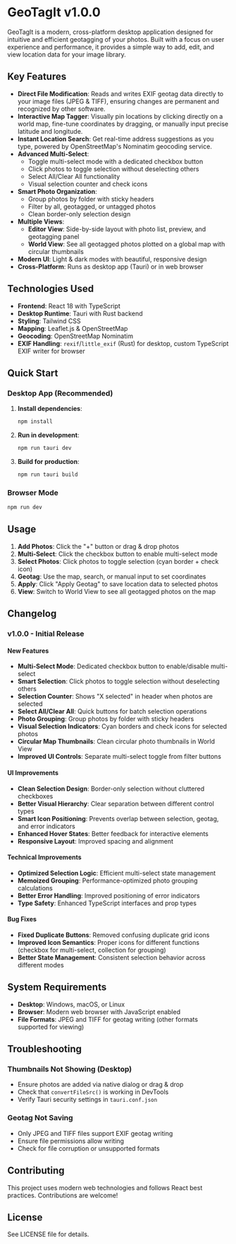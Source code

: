 # GeoTagIt v1.0.0

GeoTagIt is a modern, cross-platform desktop application designed for intuitive and efficient geotagging of your photos. Built with a focus on user experience and performance, it provides a simple way to add, edit, and view location data for your image library.

## Key Features

*   **Direct File Modification**: Reads and writes EXIF geotag data directly to your image files (JPEG & TIFF), ensuring changes are permanent and recognized by other software.
*   **Interactive Map Tagger**: Visually pin locations by clicking directly on a world map, fine-tune coordinates by dragging, or manually input precise latitude and longitude.
*   **Instant Location Search**: Get real-time address suggestions as you type, powered by OpenStreetMap's Nominatim geocoding service.
*   **Advanced Multi-Select**: 
    *   Toggle multi-select mode with a dedicated checkbox button
    *   Click photos to toggle selection without deselecting others
    *   Select All/Clear All functionality
    *   Visual selection counter and check icons
*   **Smart Photo Organization**:
    *   Group photos by folder with sticky headers
    *   Filter by all, geotagged, or untagged photos
    *   Clean border-only selection design
*   **Multiple Views**:
    *   **Editor View**: Side-by-side layout with photo list, preview, and geotagging panel
    *   **World View**: See all geotagged photos plotted on a global map with circular thumbnails
*   **Modern UI**: Light & dark modes with beautiful, responsive design
*   **Cross-Platform**: Runs as desktop app (Tauri) or in web browser

## Technologies Used

*   **Frontend**: React 18 with TypeScript
*   **Desktop Runtime**: Tauri with Rust backend
*   **Styling**: Tailwind CSS
*   **Mapping**: Leaflet.js & OpenStreetMap
*   **Geocoding**: OpenStreetMap Nominatim
*   **EXIF Handling**: `rexif`/`little_exif` (Rust) for desktop, custom TypeScript EXIF writer for browser

## Quick Start

### Desktop App (Recommended)

1. **Install dependencies**:
   ```bash
   npm install
   ```

2. **Run in development**:
   ```bash
   npm run tauri dev
   ```

3. **Build for production**:
   ```bash
   npm run tauri build
   ```

### Browser Mode

```bash
npm run dev
```

## Usage

1. **Add Photos**: Click the "+" button or drag & drop photos
2. **Multi-Select**: Click the checkbox button to enable multi-select mode
3. **Select Photos**: Click photos to toggle selection (cyan border + check icon)
4. **Geotag**: Use the map, search, or manual input to set coordinates
5. **Apply**: Click "Apply Geotag" to save location data to selected photos
6. **View**: Switch to World View to see all geotagged photos on the map

## Changelog

### v1.0.0 - Initial Release

#### New Features
- **Multi-Select Mode**: Dedicated checkbox button to enable/disable multi-select
- **Smart Selection**: Click photos to toggle selection without deselecting others
- **Selection Counter**: Shows "X selected" in header when photos are selected
- **Select All/Clear All**: Quick buttons for batch selection operations
- **Photo Grouping**: Group photos by folder with sticky headers
- **Visual Selection Indicators**: Cyan borders and check icons for selected photos
- **Circular Map Thumbnails**: Clean circular photo thumbnails in World View
- **Improved UI Controls**: Separate multi-select toggle from filter buttons

#### UI Improvements
- **Clean Selection Design**: Border-only selection without cluttered checkboxes
- **Better Visual Hierarchy**: Clear separation between different control types
- **Smart Icon Positioning**: Prevents overlap between selection, geotag, and error indicators
- **Enhanced Hover States**: Better feedback for interactive elements
- **Responsive Layout**: Improved spacing and alignment

#### Technical Improvements
- **Optimized Selection Logic**: Efficient multi-select state management
- **Memoized Grouping**: Performance-optimized photo grouping calculations
- **Better Error Handling**: Improved positioning of error indicators
- **Type Safety**: Enhanced TypeScript interfaces and prop types

#### Bug Fixes
- **Fixed Duplicate Buttons**: Removed confusing duplicate grid icons
- **Improved Icon Semantics**: Proper icons for different functions (checkbox for multi-select, collection for grouping)
- **Better State Management**: Consistent selection behavior across different modes

## System Requirements

- **Desktop**: Windows, macOS, or Linux
- **Browser**: Modern web browser with JavaScript enabled
- **File Formats**: JPEG and TIFF for geotag writing (other formats supported for viewing)

## Troubleshooting

### Thumbnails Not Showing (Desktop)
- Ensure photos are added via native dialog or drag & drop
- Check that `convertFileSrc()` is working in DevTools
- Verify Tauri security settings in `tauri.conf.json`

### Geotag Not Saving
- Only JPEG and TIFF files support EXIF geotag writing
- Ensure file permissions allow writing
- Check for file corruption or unsupported formats

## Contributing

This project uses modern web technologies and follows React best practices. Contributions are welcome!

## License

See LICENSE file for details.
